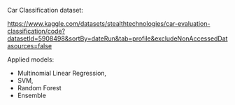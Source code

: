 Car Classification dataset: 

https://www.kaggle.com/datasets/stealthtechnologies/car-evaluation-classification/code?datasetId=5908498&sortBy=dateRun&tab=profile&excludeNonAccessedDatasources=false

Applied models: 
- Multinomial Linear Regression, 
- SVM,
- Random Forest
- Ensemble
